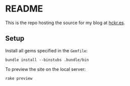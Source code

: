 # README

This is the repo hosting the source for my blog at [hckr.es](http://hckr.es).

## Setup

Install all gems specified in the `Gemfile`:

    bundle install --binstubs .bundle/bin

To preview the site on the local server:

    rake preview


